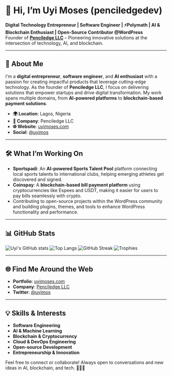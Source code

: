 # 👋 Hi, I’m Uyi Moses (penciledgedev)

**Digital Technology Entrepreneur | Software Engineer | ⚡Polymath | AI & Blockchain Enthusiast | Open-Source Contributor @WordPress**  
Founder of **[Penciledge LLC](https://penciledge.net)** – Pioneering innovative solutions at the intersection of technology, AI, and blockchain.

---

## 💼 About Me

I'm a **digital entrepreneur**, **software engineer**, and **AI enthusiast** with a passion for creating impactful products that leverage cutting-edge technology. As the founder of **Penciledge LLC**, I focus on delivering solutions that empower startups and drive digital transformation. My work spans multiple domains, from **AI-powered platforms** to **blockchain-based payment solutions**.

- **🌍 Location**: Lagos, Nigeria
- **🏢 Company**: Penciledge LLC
- **🌐 Website**: [uyimoses.com](https://www.uyimoses.com/)
- **Social**: [@uyimos](https://twitter.com/uyimos)

---

## 🛠️ What I’m Working On

- **Sportspadi**: An **AI-powered Sports Talent Pool** platform connecting local sports talents to international clubs, helping emerging athletes get discovered and signed.
- **Coinspay**: A **blockchain-based bill payment platform** using cryptocurrencies like Espees and USDT, making it easier for users to pay bills seamlessly with crypto.
- Contributing to open-source projects within the WordPress community and building plugins, themes, and tools to enhance WordPress functionality and performance.

---

## 📊 GitHub Stats

![Uyi's GitHub stats](https://github-readme-stats.vercel.app/api?username=penciledgedev&show_icons=true&theme=radical)
![Top Langs](https://github-readme-stats.vercel.app/api/top-langs/?username=penciledgedev&layout=compact&theme=radical)
![GitHub Streak](https://github-readme-streak-stats.herokuapp.com/?user=penciledgedev&theme=radical)
![Trophies](https://github-profile-trophy.vercel.app/?username=penciledgedev&theme=radical&no-frame=true&column=4)

---

## 🌐 Find Me Around the Web

- **Portfolio**: [uyimoses.com](https://www.uyimoses.com/)
- **Company**: [Penciledge LLC](https://penciledge.net)
- **Twitter**: [@uyimos](https://twitter.com/uyimos)

---

## 💡 Skills & Interests

- **Software Engineering**
- **AI & Machine Learning**
- **Blockchain & Cryptocurrency**
- **Cloud & DevOps Engineering**
- **Open-source Development**
- **Entrepreneurship & Innovation**

Feel free to connect or collaborate! Always open to conversations and new ideas in AI, blockchain, and tech. 👨‍💻✨
